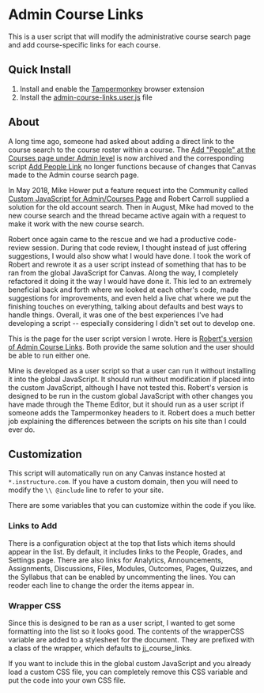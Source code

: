 # Admin Course Links
This is a user script that will modify the administrative course search page and add course-specific links for each course.

## Quick Install
1. Install and enable the [Tampermonkey](http://tampermonkey.net/) browser extension
2. Install the [admin-course-links.user.js](https://github.com/jamesjonesmath/canvancement/raw/master/courses/admin-course-links/course-admin-links.user.js) file

## About
A long time ago, someone had asked about adding a direct link to the course search to the course roster within a course. 
The [Add "People" at the Courses page under Admin level](https://community.canvaslms.com/ideas/6480) is now archived and the corresponding
script [Add People Link](https://github.com/jamesjonesmath/canvancement/tree/master/users/admin-people-link) no longer functions because
of changes that Canvas made to the Admin course search page.

In May 2018, Mike Hower put a feature request into the Community called [Custom JavaScript for Admin/Courses Page](https://community.canvaslms.com/thread/23634-custom-javascript-for-admincourses-page)
and Robert Carroll supplied a solution for the old account search. Then in August, Mike had moved to the new course search and the thread became
active again with a request to make it work with the new course search.

Robert once again came to the rescue and we had a productive code-review session. During that code review, I thought instead of just offering suggestions,
I would also show what I would have done. I took the work of Robert and rewrote it as a user script instead of something that has to be ran from the global JavaScript for Canvas.
Along the way, I completely refactored it doing it the way I would have done it. This led to an extremely beneficial back and forth
where we looked at each other's code, made suggestions for improvements, and even held a live chat where we put the finishing touches
on everything, talking about defaults and best ways to handle things. Overall, it was one of the best experiences I've had developing a script -- especially considering I didn't set out to develop one.

This is the page for the user script version I wrote. Here is [Robert's version of Admin Course Links](https://github.com/robert-carroll/ccsd-canvas/tree/master/admin-course-links). Both provide the same solution and the user should be able to run either one.

Mine is developed as a user script so that a user can run it without installing it into the global JavaScript. It should run without modification if placed into the custom JavaScript, although I have not tested this.
Robert's version is designed to be run in the custom global JavaScript with other changes you have made through the Theme Editor, but it should run as a user script if someone adds the Tampermonkey headers to it. Robert does a much better job explaining the differences between the scripts on his site than I could ever do.

## Customization
This script will automatically run on any Canvas instance hosted at ``*.instructure.com``. If you have a custom domain, then you will need to modify the `\\ @include` line to refer to your site.

There are some variables that you can customize within the code if you like.

### Links to Add
There is a configuration object at the top that lists which items should appear in the list. By default, it includes links to the People, Grades, and Settings page.
There are also links for Analytics, Announcements, Assignments, Discussions, Files, Modules, Outcomes, Pages, Quizzes, and the Syllabus that can be enabled by uncommenting the lines.
You can reoder each line to change the order the items appear in.

### Wrapper CSS
Since this is designed to be ran as a user script, I wanted to get some formatting into the list so it looks good.
The contents of the wrapperCSS variable are added to a stylesheet for the document. They are prefixed with a class of the wrapper, which defaults to jj_course_links.

If you want to include this in the global custom JavaScript and you already load a custom CSS file, you can completely remove this CSS variable and put the code into your own CSS file.
